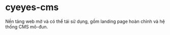 # cyeyes-cms
Nền tảng web mở và có thể tái sử dụng, gồm landing page hoàn chỉnh và hệ thống CMS mô-đun.
